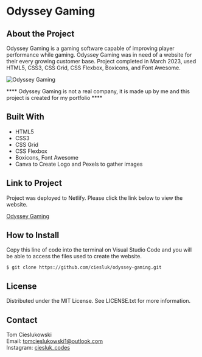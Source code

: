 # Odyssey Gaming

## About the Project

Odyssey Gaming is a gaming software capable of improving player performance while gaming. Odyssey Gaming was in need of a website for their every growing customer base. Project completed in March 2023, used HTML5, CSS3, CSS Grid, CSS Flexbox, Boxicons, and Font Awesome. 

![Odyssey Gaming](https://user-images.githubusercontent.com/44185784/224830612-c81213b0-7998-45cc-9a49-05da190787a7.jpg)

**** Odyssey Gaming is not a real company, it is made up by me and this project is created for my portfolio ****

## Built With

- HTML5
- CSS3
- CSS Grid
- CSS Flexbox
- Boxicons, Font Awesome
- Canva to Create Logo and Pexels to gather images

## Link to Project
Project was deployed to Netlify. Please click the link below to view the website. 

<a href="https://warm-duckanoo-bfb3ca.netlify.app/">Odyssey Gaming</a>

## How to Install 

Copy this line of code into the terminal on Visual Studio Code and you will be able to access the files used to create the website.

```
$ git clone https://github.com/ciesluk/odyssey-gaming.git
```
## License 
Distributed under the MIT License. See LICENSE.txt for more information.

## Contact

Tom Cieslukowski <br />
Email: <a href="mailto:tomcieslukowski1@outlook.com">tomcieslukowski1@outlook.com</a> <br />
Instagram: <a href="https://www.instagram.com/ciesluk_codes/">ciesluk_codes</a>
